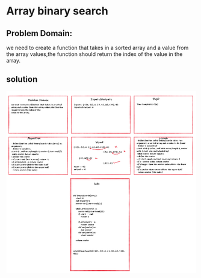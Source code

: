 # Array binary search

## Problem Domain:
we need to create a function that takes in a sorted array and a value from the array values,the function should return the index of the 
value in the array.

## solution
![cc3](/python/code_challenges/array-binary-search/cc3.png)
